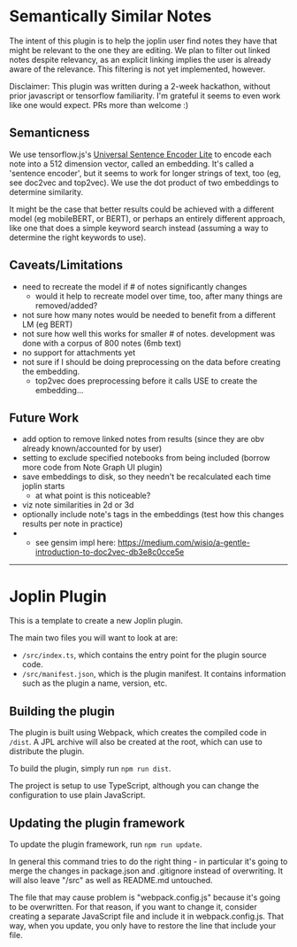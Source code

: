 # Semantically Similar Notes

The intent of this plugin is to help the joplin user find notes they have that might be relevant to the one they are editing. We plan to filter out linked notes despite relevancy, as an explicit linking implies the user is already aware of the relevance. This filtering is not yet implemented, however.

Disclaimer: This plugin was written during a 2-week hackathon, without prior javascript or tensorflow familiarity. I'm grateful it seems to even work like one would expect. PRs more than welcome :)

## Semanticness

We use tensorflow.js's [Universal Sentence Encoder Lite](https://github.com/tensorflow/tfjs-models/tree/master/universal-sentence-encoder) to encode each note into a 512 dimension vector, called an embedding. It's called a 'sentence encoder', but it seems to work for longer strings of text, too (eg, see doc2vec and top2vec). We use the dot product of two embeddings to determine similarity.

It might be the case that better results could be achieved with a different model (eg mobileBERT, or BERT), or perhaps an entirely different approach, like one that does a simple keyword search instead (assuming a way to determine the right keywords to use).

## Caveats/Limitations

- need to recreate the model if # of notes significantly changes
  - would it help to recreate model over time, too, after many things are removed/added?
- not sure how many notes would be needed to benefit from a different LM (eg BERT)
- not sure how well this works for smaller # of notes. development was done with a corpus of 800 notes (6mb text)
- no support for attachments yet
- not sure if I should be doing preprocessing on the data before creating the embedding.
  - top2vec does preprocessing before it calls USE to create the embedding...

## Future Work

- add option to remove linked notes from results (since they are obv already known/accounted for by user)
- setting to exclude specified notebooks from being included (borrow more code from Note Graph UI plugin)
- save embeddings to disk, so they needn't be recalculated each time joplin starts
  - at what point is this noticeable?
- viz note similarities in 2d or 3d
- optionally include note's tags in the embeddings (test how this changes results per note in practice)
- - see gensim impl here: https://medium.com/wisio/a-gentle-introduction-to-doc2vec-db3e8c0cce5e


---

# Joplin Plugin

This is a template to create a new Joplin plugin.

The main two files you will want to look at are:

- `/src/index.ts`, which contains the entry point for the plugin source code.
- `/src/manifest.json`, which is the plugin manifest. It contains information such as the plugin a name, version, etc.

## Building the plugin

The plugin is built using Webpack, which creates the compiled code in `/dist`. A JPL archive will also be created at the root, which can use to distribute the plugin.

To build the plugin, simply run `npm run dist`.

The project is setup to use TypeScript, although you can change the configuration to use plain JavaScript.

## Updating the plugin framework

To update the plugin framework, run `npm run update`.

In general this command tries to do the right thing - in particular it's going to merge the changes in package.json and .gitignore instead of overwriting. It will also leave "/src" as well as README.md untouched.

The file that may cause problem is "webpack.config.js" because it's going to be overwritten. For that reason, if you want to change it, consider creating a separate JavaScript file and include it in webpack.config.js. That way, when you update, you only have to restore the line that include your file.
